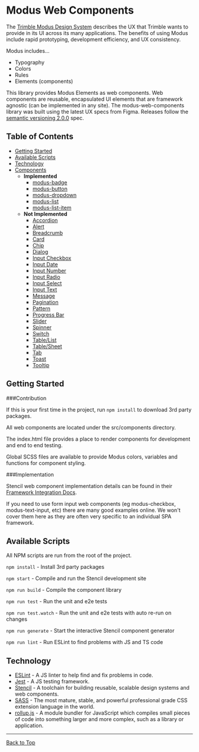 # Modus Web Components

The [Trimble Modus Design System](https://modus.trimble.com/) describes the UX that Trimble wants to provide in its UI across its many applications. The benefits of using Modus include rapid prototyping, development efficiency, and UX consistency.

Modus includes...

- Typography
- Colors
- Rules
- Elements (components)

This library provides Modus Elements as web components. Web components are reusable, encapsulated UI elements that are framework agnostic (can be implemented in any site). The modus-web-components library was built using the latest UX specs from Figma. Releases follow the [semantic versioning 2.0.0](https://semver.org/) spec.

## Table of Contents

- [Getting Started](#getting-started)
- [Available Scripts](#available-scripts)
- [Technology](#technology)
- [Components](#components)
  - **Implemented**
    - [modus-badge](src/components/modus-badge/readme.md)
    - [modus-button](src/components/modus-button/readme.md)
    - [modus-dropdown](src/components/modus-dropdown/readme.md)
    - [modus-list](src/components/modus-list/readme.md)
    - [modus-list-item](src/components/modus-list-item/readme.md)
  - **Not Implemented**
    - [Accordion](#accordion)
    - [Alert](#alert)
    - [Breadcrumb](#breadcrumb)
    - [Card](#card)
    - [Chip](#chip)
    - [Dialog](#dialog)
    - [Input Checkbox](#input-checkbox)
    - [Input Date](#input-date)
    - [Input Number](#input-number)
    - [Input Radio](#input-radio)
    - [Input Select](#input-select)
    - [Input Text](#input-text)
    - [Message](#message)
    - [Pagination](#pagination)
    - [Pattern](#pattern)
    - [Progress Bar](#progress-bar)
    - [Slider](#slider)
    - [Spinner](#spinner)
    - [Switch](#switch)
    - [Table/List](#table/list)
    - [Table/Sheet](#table/sheet)
    - [Tab](#tab)
    - [Toast](#toast)
    - [Tooltip](#tooltip)
  
## Getting Started

###Contribution

If this is your first time in the project, run `npm install` to download 3rd party packages.

All web components are located under the src/components directory. 

The index.html file provides a place to render components for development and end to end testing.

Global SCSS files are available to provide Modus colors, variables and functions for component styling.

###Implementation

Stencil web component implementation details can be found in their [Framework Integration Docs](https://stenciljs.com/docs/overview).

If you need to use form input web components (eg modus-checkbox, modus-text-input, etc) there are many good examples online. 
We won't cover them here as they are often very specific to an individual SPA framework.

## Available Scripts

All NPM scripts are run from the root of the project.

`npm install` - Install 3rd party packages

`npm start` - Compile and run the Stencil development site

`npm run build` - Compile the component library

`npm run test` - Run the unit and e2e tests

`npm run test.watch` - Run the unit and e2e tests with auto re-run on changes

`npm run generate` - Start the interactive Stencil component generator

`npm run lint` - Run ESLint to find problems with JS and TS code

## Technology

- [ESLint](https://eslint.org/) - A JS linter to help find and fix problems in code.
- [Jest](https://jestjs.io/) - A JS testing framework.
- [Stencil](https://stenciljs.com/) - A toolchain for building reusable, scalable design systems and web components.
- [SASS](https://sass-lang.com/) - The most mature, stable, and powerful professional grade CSS extension language in the world.
- [rollup.js](https://rollupjs.org/) - A module bundler for JavaScript which compiles small pieces of code into something larger and more complex, such as a library or application.

------

[Back to Top](#modus-web-components)